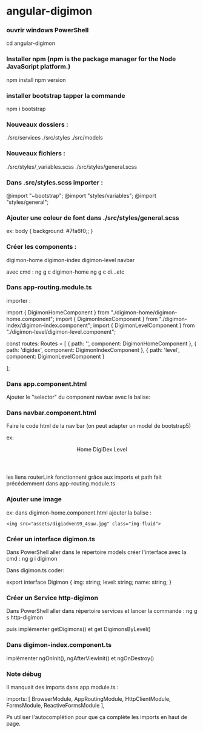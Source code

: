 # angular-digimon

### ouvrir windows PowerShell

cd angular-digimon

### Installer npm (npm is the package manager for the Node JavaScript platform.)
npm install
npm version

### installer bootstrap tapper la commande
npm i bootstrap

### Nouveaux dossiers :
./src/services
./src/styles
./src/models

### Nouveaux fichiers :
./src/styles/_variables.scss
./src/styles/general.scss

### Dans .src/styles.scss importer :
@import "~bootstrap";
@import "styles/variables";
@import "styles/general";


### Ajouter une coleur de font dans ./src/styles/general.scss
ex:
body {
    background: #7fa6f0;;
}

### Créer les components :
digimon-home
digimon-index
digimon-level
navbar

avec cmd :
ng g c digimon-home
ng g c di...etc 

### Dans app-routing.module.ts
importer :

import { DigimonHomeComponent } from "./digimon-home/digimon-home.component";
import { DigimonIndexComponent } from "./digimon-index/digimon-index.component";
import { DigimonLevelComponent } from "./digimon-level/digimon-level.component";

const routes: Routes = [
   { path: '', component: DigimonHomeComponent },
   { path: 'digidex', component: DigimonIndexComponent },
   { path: 'level', component: DigimonLevelComponent }

];


### Dans app.component.html
Ajouter le "selector" du component navbar avec la balise: 

<app-navbar></app-navbar>

### Dans navbar.component.html
Faire le code html de la nav bar (on peut adapter un model de bootstrap5)

ex:
<header>
    <nav class="navbar navbar-expand-lg navbar-light bg-light">
      <div class="container-fluid">
        <a class="navbar-brand" routerLink="">Home</a>
        <a class="navbar-brand" routerLink="digidex">DigiDex</a>
        <a class="navbar-brand" routerLink="level">Level</a>
      </div>
    </nav>
</header> 

les liens routerLink fonctionnent grâce aux imports et path fait précédemment dans app-routing.module.ts


### Ajouter une image 
ex: 
dans digimon-home.component.html ajouter la balise :
    
	<img src="assets/digiadven99_4suw.jpg" class="img-fluid">

### Créer un interface digimon.ts
Dans PowerShell aller dans le répertoire models créer l'interface avec la cmd :
ng g i digimon

Dans digimon.ts coder:

export interface Digimon {
    img: string;
    level: string;
    name: string;
}


### Créer un Service http-digimon
Dans PowerShell aller dans répertoire services et lancer la commande :
ng g s http-digimon

puis implémenter getDigimons() et get DigimonsByLevel()

### Dans digimon-index.component.ts
implémenter ngOnInit(), ngAfterViewInit() et ngOnDestroy()

### Note débug
Il manquait des imports dans app.module.ts :

imports: [
    BrowserModule,
    AppRoutingModule,
    HttpClientModule,
    FormsModule,
    ReactiveFormsModule
  ],

Ps utiliser l'autocomplétion pour que ça complète les imports en haut de page.















